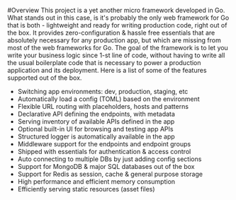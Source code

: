 #Overview
This project is a yet another micro framework developed in Go. What
stands out in this case, is it's probably the only web framework for
Go that is both - lightweight and ready for writing production code,
right out of the box. It provides zero-configuration & hassle free
essentials that are absolutely necessary for any production app, but
which are missing from most of the web frameworks for Go. The goal
of the framework is to let you write your business logic since 1-st
line of code, without having to write all the usual boilerplate code
that is necessary to power a production application and its deployment.
Here is a list of some of the features supported out of the box.
  
* Switching app environments: dev, production, staging, etc
* Automatically load a config (TOML) based on the environment
* Flexible URL routing with placeholders, hosts and patterns
* Declarative API defining the endpoints, with metadata
* Serving inventory of available APIs defined in the app
* Optional built-in UI for browsing and testing app APIs
* Structured logger is automatically available in the app
* Middleware support for the endpoints and endpoint groups
* Shipped with essentials for authentication & access control
* Auto connecting to multiple DBs by just adding config sections
* Support for MongoDB & major SQL databases out of the box
* Support for Redis as session, cache & general purpose storage
* High performance and efficient memory consumption
* Efficiently serving static resources (asset files)
